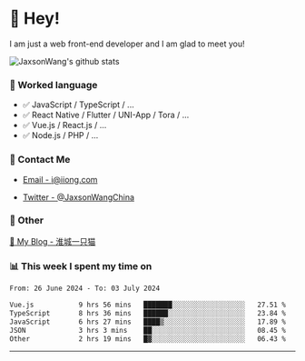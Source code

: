 # 👋 Hey!

I am just a web front-end developer and I am glad to meet you!

![JaxsonWang's github stats](https://github-readme-stats.vercel.app/api?username=JaxsonWang&&show_icons=true&&title_color=1abc9c&&icon_color=1abc9c)


### 📝 Worked language

- ✅ JavaScript / TypeScript / ...
- ✅ React Native / Flutter / UNI-App / Tora / ...
- ✅ Vue.js / React.js / ...
- ✅ Node.js / PHP / ...

### 📮 Contact Me

- [Email - i@iiong.com](mailto:i@iiong.com)

- [Twitter - @JaxsonWangChina](https://twitter.com/JaxsonWangChina)

### 🤪 Other

[📌 My Blog - 淮城一只猫](https://iiong.com)

### 📊 This week I spent my time on

<!--START_SECTION:waka-->

```txt
From: 26 June 2024 - To: 03 July 2024

Vue.js           9 hrs 56 mins   ███████░░░░░░░░░░░░░░░░░░   27.51 %
TypeScript       8 hrs 36 mins   ██████░░░░░░░░░░░░░░░░░░░   23.84 %
JavaScript       6 hrs 27 mins   ████▒░░░░░░░░░░░░░░░░░░░░   17.89 %
JSON             3 hrs 3 mins    ██░░░░░░░░░░░░░░░░░░░░░░░   08.45 %
Other            2 hrs 19 mins   █▓░░░░░░░░░░░░░░░░░░░░░░░   06.43 %
```

<!--END_SECTION:waka-->

---
